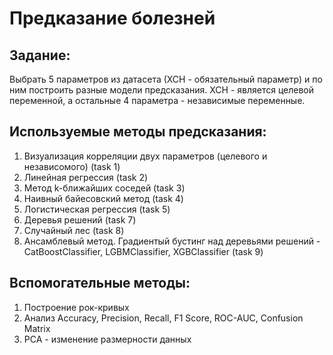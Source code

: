 # Предказание болезней

## Задание:
Выбрать 5 параметров из датасета (ХСН - обязательный параметр) и по ним построить разные модели предсказания. ХСН - является целевой переменной, а остальные 4 параметра - независимые переменные.

## Используемые методы предсказания:
  1. Визуализация корреляции двух параметров (целевого и независомого) (task 1)
  2. Линейная регрессия (task 2)
  3. Метод k-ближайших соседей (task 3)
  4. Наивный байесовский метод (task 4)
  5. Логистическая регрессия (task 5)
  6. Деревья решений (task 7)
  7. Случайный лес (task 8)
  8. Ансамблевый метод. Градиентый бустинг над деревьями решений - CatBoostClassifier, LGBMClassifier, XGBClassifier (task 9)

## Вспомогательные методы:
  1. Построение рок-кривых
  2. Анализ Accuracy, Precision, Recall, F1 Score, ROC-AUC, Confusion Matrix
  3. PCA - изменение размерности данных
